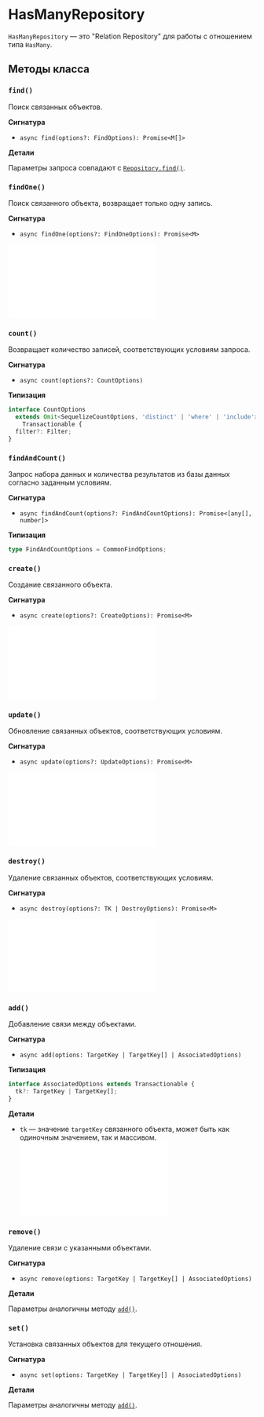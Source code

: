 # HasManyRepository

`HasManyRepository` — это "Relation Repository" для работы с отношением типа `HasMany`.

## Методы класса

### `find()`

Поиск связанных объектов.

**Сигнатура**

- `async find(options?: FindOptions): Promise<M[]>`

**Детали**

Параметры запроса совпадают с [`Repository.find()`](../repository.md#find).

### `findOne()`

Поиск связанного объекта, возвращает только одну запись.

**Сигнатура**

- `async findOne(options?: FindOneOptions): Promise<M>`

<embed src="../shared/find-one.md"></embed>

### `count()`

Возвращает количество записей, соответствующих условиям запроса.

**Сигнатура**

- `async count(options?: CountOptions)`

**Типизация**

```typescript
interface CountOptions
  extends Omit<SequelizeCountOptions, 'distinct' | 'where' | 'include'>,
    Transactionable {
  filter?: Filter;
}
```

### `findAndCount()`

Запрос набора данных и количества результатов из базы данных согласно заданным условиям.

**Сигнатура**

- `async findAndCount(options?: FindAndCountOptions): Promise<[any[], number]>`

**Типизация**

```typescript
type FindAndCountOptions = CommonFindOptions;
```

### `create()`

Создание связанного объекта.

**Сигнатура**

- `async create(options?: CreateOptions): Promise<M>`

<embed src="../shared/create-options.md"></embed>

### `update()`

Обновление связанных объектов, соответствующих условиям.

**Сигнатура**

- `async update(options?: UpdateOptions): Promise<M>`

<embed src="../shared/update-options.md"></embed>

### `destroy()`

Удаление связанных объектов, соответствующих условиям.

**Сигнатура**

- `async destroy(options?: TK | DestroyOptions): Promise<M>`

<embed src="../shared/destroy-options.md"></embed>

### `add()`

Добавление связи между объектами.

**Сигнатура**

- `async add(options: TargetKey | TargetKey[] | AssociatedOptions)`

**Типизация**

```typescript
interface AssociatedOptions extends Transactionable {
  tk?: TargetKey | TargetKey[];
}
```

**Детали**

- `tk` — значение `targetKey` связанного объекта, может быть как одиночным значением, так и массивом.
  <embed src="../shared/transaction.md"></embed>

### `remove()`

Удаление связи с указанными объектами.

**Сигнатура**

- `async remove(options: TargetKey | TargetKey[] | AssociatedOptions)`

**Детали**

Параметры аналогичны методу [`add()`](#add).

### `set()`

Установка связанных объектов для текущего отношения.

**Сигнатура**

- `async set(options: TargetKey | TargetKey[] | AssociatedOptions)`

**Детали**

Параметры аналогичны методу [`add()`](#add).